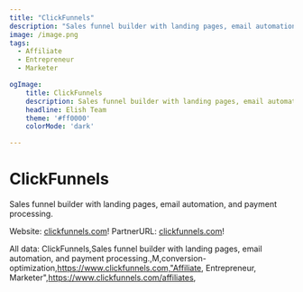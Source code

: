 ```yaml
---
title: "ClickFunnels"
description: "Sales funnel builder with landing pages, email automation, and payment processing."
image: /image.png
tags: 
  - Affiliate
  - Entrepreneur
  - Marketer

ogImage:
    title: ClickFunnels
    description: Sales funnel builder with landing pages, email automation, and payment processing.
    headline: Elish Team
    theme: '#ff0000'
    colorMode: 'dark'

---
```


# ClickFunnels

Sales funnel builder with landing pages, email automation, and payment processing.

Website: [clickfunnels.com](https://www.clickfunnels.com)!
PartnerURL: [clickfunnels.com](https://www.clickfunnels.com/affiliates)!

All data:
ClickFunnels,Sales funnel builder with landing pages, email automation, and payment processing.,M,conversion-optimization,https://www.clickfunnels.com,"Affiliate, Entrepreneur, Marketer",https://www.clickfunnels.com/affiliates,